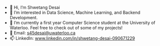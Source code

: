 - 👋 Hi, I’m Shwetang Desai
- 👀 I’m interested in Data Science, Machine Learning, and Backend Development.
- 🌱 I’m currently a first year Computer Science student at the University of Waterloo. Feel free to check out of some of my projects!
- 📧 Email: s45desai@uwaterloo.ca
- 📫 LinkedIn: www.linkedin.com/in/shwetang-desai-090671229
     

<!---
sdesai13/sdesai13 is a ✨ special ✨ repository because its `README.md` (this file) appears on your GitHub profile.
You can click the Preview link to take a look at your changes.
--->
